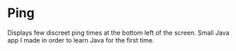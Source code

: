 # Ping
Displays few discreet ping times at the bottom left of the screen.
Small Java app I made in order to learn Java for the first time.
